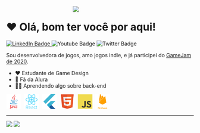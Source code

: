 <img src = "banner.gif" width = "325px" align = "right">

# ❤ Olá, bom ter você por aqui!
  <div id="badges">
  <a href = "https://github.com/risoflorais">
    <img src="https://img.shields.io/badge/LinkedIn-blue?style=for-the-badge&logo=linkedin&logoColor=white" alt="LinkedIn Badge"/>
  </a>
  <img src="https://img.shields.io/badge/YouTube-red?style=for-the-badge&logo=youtube&logoColor=white" alt="Youtube Badge"/>
  <img src="https://img.shields.io/badge/Twitter-blue?style=for-the-badge&logo=twitter&logoColor=white" alt="Twitter Badge"/>
</div>

Sou desenvolvedora de jogos, amo jogos indie, e já participei do [GameJam de 2020](https://github.com/risoflorais).

- ❤ Estudante de Game Design
- 💙 Fã da Alura
- 👩‍💻 Aprendendo algo sobre back-end

<div>
  <img src="https://github.com/devicons/devicon/blob/master/icons/java/java-original-wordmark.svg" title="Java" alt="Java" width="40" height="40"/>&nbsp;
  <img src="https://github.com/devicons/devicon/blob/master/icons/react/react-original-wordmark.svg" title="React" alt="React" width="40" height="40"/>&nbsp;
  <img src="https://github.com/devicons/devicon/blob/master/icons/flutter/flutter-original.svg" title="Flutter" alt="Flutter" width="40" height="40"/>&nbsp;
  <img src="https://github.com/devicons/devicon/blob/master/icons/html5/html5-original.svg" title="HTML5" alt="HTML" width="40" height="40"/>&nbsp;
  <img src="https://github.com/devicons/devicon/blob/master/icons/javascript/javascript-original.svg" title="JavaScript" alt="JavaScript" width="40" height="40"/>&nbsp;
  <img src="https://github.com/devicons/devicon/blob/master/icons/firebase/firebase-plain-wordmark.svg" title="Firebase" alt="Firebase" width="40" height="40"/>&nbsp;
</div>

---


<div align = "left">
<img height = "200em" src="https://github-readme-stats.vercel.app/api/top-langs/?username=luccapinto&show_icons=true&theme=bear&count_private=true"/>
<img height = "200em" src="https://github-readme-stats.vercel.app/api?username=luccapinto&show_icons=true&show_icons=true&theme=bear&count_private=true" />
</div>
